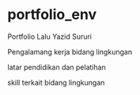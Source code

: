 # portfolio_env

Portfolio Lalu Yazid Sururi

Pengalamang kerja bidang lingkungan

latar pendidikan dan pelatihan

skill terkait bidang lingkungan
